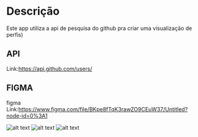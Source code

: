 # Descrição
  Este app utiliza a api de pesquisa do github pra criar uma visualização de perfis)
## API
  Link:https://api.github.com/users/
## FIGMA
  figma Link:https://www.figma.com/file/BKpe8fTqK3rawZO9CEuW37/Untitled?node-id=0%3A1

![alt text](https://user-images.githubusercontent.com/72698222/184160527-ee703c55-43d7-4870-a496-1df2ddf41e82.png)
![alt text](https://user-images.githubusercontent.com/72698222/184160527-ee703c55-43d7-4870-a496-1df2ddf41e82.png)
![alt text](https://user-images.githubusercontent.com/72698222/184160533-9058aa7a-57ce-4934-8e59-171dec4c5141.png)
